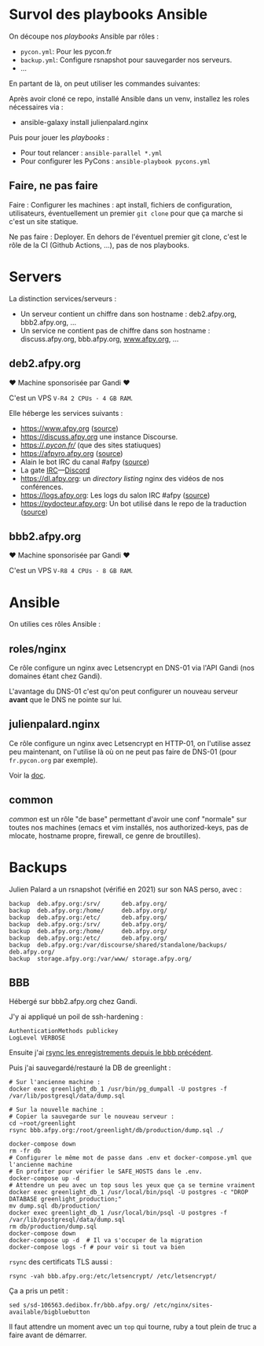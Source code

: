 # Survol des playbooks Ansible

On découpe nos *playbooks* Ansible par rôles :

- `pycon.yml`: Pour les pycon.fr
- `backup.yml`: Configure rsnapshot pour sauvegarder nos serveurs.
- ...

En partant de là, on peut utiliser les commandes suivantes:

Après avoir cloné ce repo, installé Ansible dans un venv, installez
les roles nécessaires via :

- ansible-galaxy install julienpalard.nginx

Puis pour jouer les *playbooks* :

- Pour tout relancer : `ansible-parallel *.yml`
- Pour configurer les PyCons : `ansible-playbook pycons.yml`


## Faire, ne pas faire

Faire : Configurer les machines : apt install, fichiers de
configuration, utilisateurs, éventuellement un premier `git clone`
pour que ça marche si c'est un site statique.

Ne pas faire : Deployer. En dehors de l'éventuel premier git clone,
c'est le rôle de la CI (Github Actions, ...), pas de nos playbooks.


# Servers

La distinction services/serveurs :

- Un serveur contient un chiffre dans son hostname : deb2.afpy.org,
  bbb2.afpy.org, …
- Un service ne contient pas de chiffre dans son hostname :
  discuss.afpy.org, bbb.afpy.org, www.afpy.org, …


## deb2.afpy.org

♥ Machine sponsorisée par Gandi ♥

C'est un VPS `V-R4 2 CPUs · 4 GB RAM`.

Elle héberge les services suivants :

- https://www.afpy.org ([source](https://github.com/AFPy/site))
- https://discuss.afpy.org une instance Discourse.
- [https://*.pycon.fr/*](https://pycon.fr/) (que des sites statiuques)
- https://afpyro.afpy.org ([source](https://github.com/AFPy/siteafpyro))
- Alain le bot IRC du canal #afpy ([source](https://github.com/AFPy/alain))
- La gate [IRC](https://afpy.org/irc)—[Discord](https://afpy.org/discord)
- https://dl.afpy.org: un *directory listing* nginx des vidéos de nos conférences.
- https://logs.afpy.org: Les logs du salon IRC #afpy ([source](https://github.com/AFPy/AfpyLogs/))
- https://pydocteur.afpy.org: Un bot utilisé dans le repo de la traduction ([source](https://github.com/AFPy/PyDocTeur))


## bbb2.afpy.org

♥ Machine sponsorisée par Gandi ♥

C'est un VPS `V-R8 4 CPUs · 8 GB RAM`.


# Ansible

On utilies ces rôles Ansible :


## roles/nginx

Ce rôle configure un nginx avec Letsencrypt en DNS-01 via l'API Gandi (nos domaines étant chez Gandi).

L'avantage du DNS-01 c'est qu'on peut configurer un nouveau serveur **avant** que le DNS ne pointe sur lui.


## julienpalard.nginx

Ce rôle configure un nginx avec Letsencrypt en HTTP-01, on l'utilise
assez peu maintenant, on l'utilise là où on ne peut pas faire de
DNS-01 (pour `fr.pycon.org` par exemple).

Voir la [doc](https://github.com/JulienPalard/ansible-role-nginx).


## common

*common* est un rôle "de base" permettant d'avoir une conf "normale"
sur toutes nos machines (emacs et vim installés, nos authorized-keys,
pas de mlocate, hostname propre, firewall, ce genre de broutilles).


# Backups

Julien Palard a un rsnapshot (vérifié en 2021) sur son NAS perso, avec :

```
backup  deb.afpy.org:/srv/      deb.afpy.org/
backup  deb.afpy.org:/home/     deb.afpy.org/
backup  deb.afpy.org:/etc/      deb.afpy.org/
backup  deb.afpy.org:/srv/      deb.afpy.org/
backup  deb.afpy.org:/home/     deb.afpy.org/
backup  deb.afpy.org:/etc/      deb.afpy.org/
backup  deb.afpy.org:/var/discourse/shared/standalone/backups/  deb.afpy.org/
backup  storage.afpy.org:/var/www/ storage.afpy.org/
```


## BBB

Hébergé sur bbb2.afpy.org chez Gandi.

J'y ai appliqué un poil de ssh-hardening :

    AuthenticationMethods publickey
    LogLevel VERBOSE

Ensuite j'ai [rsync les enregistrements depuis le bbb
précédent](https://docs.bigbluebutton.org/2.2/customize.html#transfer-published-recordings-from-another-server).

Puis j'ai sauvegardé/restauré la DB de greenlight :

    # Sur l'ancienne machine :
    docker exec greenlight_db_1 /usr/bin/pg_dumpall -U postgres -f /var/lib/postgresql/data/dump.sql

    # Sur la nouvelle machine :
    # Copier la sauvegarde sur le nouveau serveur :
    cd ~root/greenlight
    rsync bbb.afpy.org:/root/greenlight/db/production/dump.sql ./

    docker-compose down
    rm -fr db
    # Configurer le même mot de passe dans .env et docker-compose.yml que l'ancienne machine
    # En profiter pour vérifier le SAFE_HOSTS dans le .env.
    docker-compose up -d
    # Attendre un peu avec un top sous les yeux que ça se termine vraiment
    docker exec greenlight_db_1 /usr/local/bin/psql -U postgres -c "DROP DATABASE greenlight_production;"
    mv dump.sql db/production/
    docker exec greenlight_db_1 /usr/local/bin/psql -U postgres -f /var/lib/postgresql/data/dump.sql
    rm db/production/dump.sql
    docker-compose down
    docker-compose up -d  # Il va s'occuper de la migration
    docker-compose logs -f # pour voir si tout va bien

`rsync` des certificats TLS aussi :

    rsync -vah bbb.afpy.org:/etc/letsencrypt/ /etc/letsencrypt/

Ça a pris un petit :

    sed s/sd-106563.dedibox.fr/bbb.afpy.org/ /etc/nginx/sites-available/bigbluebutton

Il faut attendre un moment avec un `top` qui tourne, ruby a tout plein
de truc a faire avant de démarrer.
